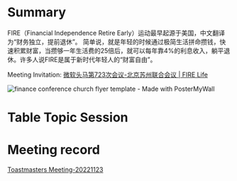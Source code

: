 
# Summary
FIRE（Financial Independence Retire Early）运动最早起源于美国，中文翻译为“财务独立，提前退休”。
简单说，就是年轻的时候通过极简生活拼命攒钱，快速积累财富，当攒够一年生活费的25倍后，就可以每年靠4%的利息收入，躺平退休。许多人说FIRE是属于新时代年轻人的“财富自由”。

Meeting Invitation: [微软头马第723次会议-北京苏州联合会议 | FIRE Life](https://mp.weixin.qq.com/s/xtm4q-30aHE5zRePEA7NdA)

![finance conference church flyer template - Made with PosterMyWall](https://user-images.githubusercontent.com/24701101/203559659-a27251df-5c64-43a4-a7ca-c9ff3ea13338.jpg)


# Table Topic Session


# Meeting record

[Toastmasters Meeting-20221123](https://microsoftapc-my.sharepoint.com/:v:/g/personal/xianlongwang_microsoft_com/EVt-jBevDZJGnXMhcwMMkkYBRzmWicFixPUcRhQTtiXJ6w?e=OERw5t)

